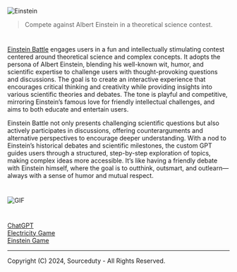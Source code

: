 ![Einstein](https://github.com/user-attachments/assets/7ac590dc-bd14-400a-93bb-38b1280416a8)

> Compete against Albert Einstein in a theoretical science contest.

#

[Einstein Battle](https://chatgpt.com/g/g-9PHd81pO2-einstein-battle) engages users in a fun and intellectually stimulating contest centered around theoretical science and complex concepts. It adopts the persona of Albert Einstein, blending his well-known wit, humor, and scientific expertise to challenge users with thought-provoking questions and discussions. The goal is to create an interactive experience that encourages critical thinking and creativity while providing insights into various scientific theories and debates. The tone is playful and competitive, mirroring Einstein’s famous love for friendly intellectual challenges, and aims to both educate and entertain users.

Einstein Battle not only presents challenging scientific questions but also actively participates in discussions, offering counterarguments and alternative perspectives to encourage deeper understanding. With a nod to Einstein’s historical debates and scientific milestones, the custom GPT guides users through a structured, step-by-step exploration of topics, making complex ideas more accessible. It’s like having a friendly debate with Einstein himself, where the goal is to outthink, outsmart, and outlearn—always with a sense of humor and mutual respect.

#

![GIF](https://github.com/user-attachments/assets/9c828c81-81d3-492d-a69e-6eff7f46cfc1)

#
###

[ChatGPT](https://github.com/sourceduty/ChatGPT)
<br>
[Electricity Game](https://github.com/sourceduty/Electricity_Game)
<br>
[Einstein Game](https://github.com/sourceduty/Einstein_Game)

***
Copyright (C) 2024, Sourceduty - All Rights Reserved.

